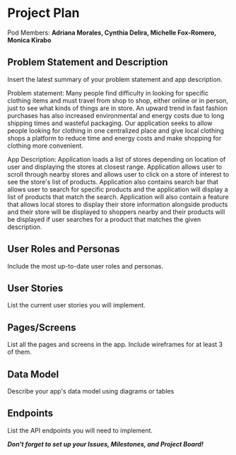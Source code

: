 # Project Plan

Pod Members: **Adriana Morales, Cynthia Delira, Michelle Fox-Romero, Monica Kirabo**

## Problem Statement and Description

Insert the latest summary of your problem statement and app description.

Problem statement: Many people find difficulty in looking for specific clothing items and must travel from shop to shop, either online or in person, just to see what kinds of things are in store. An upward trend in fast fashion purchases has also increased environmental and energy costs due to long shipping times and wasteful packaging. Our application seeks to allow people looking for clothing in one centralized place and give local clothing shops a platform to reduce time and energy costs and make shopping for clothing more convenient.

App Description: Application loads a list of stores depending on location of user and displaying the stores at closest range. Application allows user to scroll through nearby stores and allows user to click on a store of interest to see the store's list of products. Application also contains search bar that allows user to search for specific products and the application will display a list of products that match the search. Application will also contain a feature that allows local stores to display their store information alongside products and their store will be displayed to shoppers nearby and their products will be displayed if user searches for a product that matches the given description.

## User Roles and Personas

Include the most up-to-date user roles and personas.

## User Stories

List the current user stories you will implement.

## Pages/Screens

List all the pages and screens in the app. Include wireframes for at least 3 of them.

## Data Model

Describe your app's data model using diagrams or tables

## Endpoints

List the API endpoints you will need to implement.

***Don't forget to set up your Issues, Milestones, and Project Board!***
